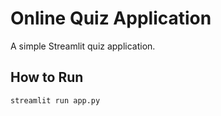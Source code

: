 # Online Quiz Application

A simple Streamlit quiz application.

## How to Run

```bash
streamlit run app.py
```